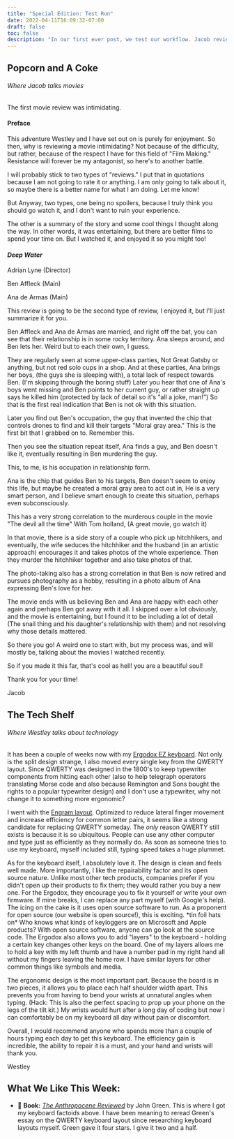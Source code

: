 ```yaml
---
title: "Special Edition: Test Run"
date: 2022-04-11T16:09:32-07:00
draft: false
toc: false
description: "In our first ever post, we test our workflow. Jacob reviews Deep Water and Westley writes about his new keyboard."
---
```

## Popcorn and A Coke
###### *Where Jacob talks movies*

The first movie review was intimidating.

#### Preface

This adventure Westley and I have set out on is purely for enjoyment. So then, why is reviewing a movie intimidating? Not because of the difficulty, but rather, because of the respect I have for this field of "Film Making." Resistance will forever be my antagonist, so here's to another battle.

I will probably stick to two types of "reviews." I put that in quotations because I am not going to rate it or anything. I am only going to talk about it, so maybe there is a better name for what I am doing. Let me know!

But Anyway, two types, one being no spoilers, because I truly think you should go watch it, and I don't want to ruin your experience.

The other is a summary of the story and some cool things I thought along the way. In other words, it was entertaining, but there are better films to spend your time on. But I watched it, and enjoyed it so you might too!

#### *Deep Water*

Adrian Lyne (Director)

Ben Affleck (Main)

Ana de Armas (Main)

This review is going to be the second type of review, I enjoyed it, but I'll just summarize it for you.

Ben Affleck and Ana de Armas are married, and right off the bat, you can see that their relationship is in some rocky territory. Ana sleeps around, and Ben lets her. Weird but to each their own, I guess.

They are regularly seen at some upper-class parties, Not Great Gatsby or anything, but not red solo cups in a shop. And at these parties, Ana brings her boys, (the guys she is sleeping with), a total lack of respect towards Ben. (I'm skipping through the boring stuff) Later you hear that one of Ana's boys went missing and Ben points to her current guy, or rather straight up says he killed him (protected by lack of detail so it's "all a joke, man!") So that is the first real indication that Ben is not ok with this situation.

Later you find out Ben's occupation, the guy that invented the chip that controls drones to find and kill their targets "Moral gray area." This is the first bit that I grabbed on to. Remember this.

Then you see the situation repeat itself, Ana finds a guy, and Ben doesn't like it, eventually resulting in Ben murdering the guy.

This, to me, is his occupation in relationship form.

Ana is the chip that guides Ben to his targets, Ben doesn't seem to enjoy this life, but maybe he created a moral gray area to act out in, He is a very smart person, and I believe smart enough to create this situation, perhaps even subconsciously.

This has a very strong correlation to the murderous couple in the movie "The devil all the time" With Tom holland, (A great movie, go watch it)

In that movie, there is a side story of a couple who pick up hitchhikers, and eventually, the wife seduces the hitchhiker and the husband (in an artistic approach) encourages it and takes photos of the whole experience. Then they murder the hitchhiker together and also take photos of that.

The photo-taking also has a strong correlation in that Ben is now retired and pursues photography as a hobby, resulting in a photo album of Ana expressing Ben's love for her.

The movie ends with us believing Ben and Ana are happy with each other again and perhaps Ben got away with it all. I skipped over a lot obviously, and the movie is entertaining, but I found it to be including a lot of detail (The snail thing and his daughter's relationship with them) and not resolving why those details mattered.

So there you go! A weird one to start with, but my process was, and will mostly be, talking about the movies I watched recently.

So if you made it this far, that's cool as hell! you are a beautiful soul!

Thank you for your time!

Jacob

## The Tech Shelf
###### *Where Westley talks about technology*

It has been a couple of weeks now with my [Ergodox EZ keyboard](https://ergodox-ez.com?utm_source=untilitsnotfun). Not only is the split design strange, I also moved every single key from the QWERTY layout. Since QWERTY was designed in the 1800's to keep typewriter components from hitting each other (also to help telegraph operators translating Morse code and also because Remington and Sons bought the rights to a popular typewriter design) and I don't use a typewriter, why not change it to something more ergonomic?

I went with the [Engram layout](https://engram.dev/). Optimized to reduce lateral finger movement and increase efficiency for common letter pairs, it seems like a strong candidate for replacing QWERTY someday. The *only* reason QWERTY still exists is because it is so ubiquitous. People can use any other computer and type just as efficiently as they normally do. As soon as someone tries to use my keyboard, myself included still, typing speed takes a huge plummet.

As for the keyboard itself, I absolutely love it. The design is clean and feels well made. More importantly, I like the repairability factor and its open source nature. Unlike most other tech products, companies prefer if you didn't open up their products to fix them; they would rather you buy a new one. For the Ergodox, they encourage you to fix it yourself or write your own firmware. If mine breaks, I can replace any part myself (with Google's help). The icing on the cake is it uses open source software to run. As a proponent for open source (our website is open source!), this is exciting. \*tin foil hats on\* Who knows what kinds of keyloggers are on Microsoft and Apple products? With open source software, anyone can go look at the source code. The Ergodox also allows you to add "layers" to the keyboard - holding a certain key changes other keys on the board. One of my layers allows me to hold a key with my left thumb and have a number pad in my right hand all without my fingers leaving the home row. I have similar layers for other common things like symbols and media.

The ergonomic design is the most important part. Because the board is in two pieces, it allows you to place each half shoulder width apart. This prevents you from having to bend your wrists at unnatural angles when typing. (Hack: This is also the perfect spacing to prop up your phone on the legs of the tilt kit.) My wrists would hurt after a long day of coding but now I can comfortably be on my keyboard all day without pain or discomfort.

Overall, I would recommend anyone who spends more than a couple of hours typing each day to get this keyboard. The efficiency gain is incredible, the ability to repair it is a must, and your hand and wrists will thank you.

Westley

## What We Like This Week:
- &#x1F4D6; **Book:** [*The Anthropocene Reviewed*](https://anthropocenereviewedbook.com?utm_source=untilitsnotfun) by John Green. This is where I got my keyboard factoids above. I have been meaning to reread Green's essay on the QWERTY keyboard layout since researching keyboard layouts myself. Green gave it four stars. I give it two and a half.